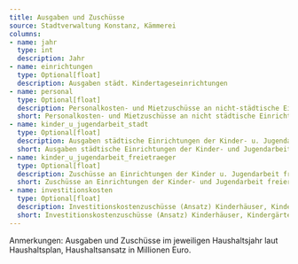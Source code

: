 ```yaml
---
title: Ausgaben und Zuschüsse
source: Stadtverwaltung Konstanz, Kämmerei
columns:
- name: jahr
  type: int
  description: Jahr
- name: einrichtungen
  type: Optional[float]
  description: Ausgaben städt. Kindertageseinrichtungen
- name: personal
  type: Optional[float]
  description: Personalkosten- und Mietzuschüsse an nicht-städtische Einrichtungen
  short: Personalkosten- und Mietzuschüsse an nicht städtische Einrichtungen
- name: kinder_u_jugendarbeit_stadt
  type: Optional[float]
  description: Ausgaben städtische Einrichtungen der Kinder- u. Jugendarbeit
  short: Ausgaben städtische Einrichtungen der Kinder- und Jugendarbeit
- name: kinder_u_jugendarbeit_freietraeger
  type: Optional[float]
  description: Zuschüsse an Einrichtungen der Kinder u. Jugendarbeit freier Träger
  short: Zuschüsse an Einrichtungen der Kinder- und Jugendarbeit freier Träger
- name: investitionskosten
  type: Optional[float]
  description: Investitionskostenzuschüsse (Ansatz) Kinderhäuser, Kindergärten und Kindertagesstätten und Einrichtungen der Kinder u. Jugendarbeit
  short: Investitionskostenzuschüsse (Ansatz) Kinderhäuser, Kindergärten und Kindertagesstätten und Einrichtungen der Kinder und Jugendarbeit
---
```

Anmerkungen: Ausgaben und Zuschüsse im jeweiligen Haushaltsjahr laut Haushaltsplan, Haushaltsansatz in Millionen Euro.
